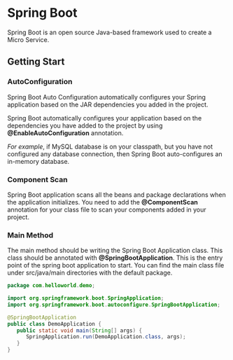 # Spring Boot #

Spring Boot is an open source Java-based framework used to create a Micro Service.

## Getting Start ##

### AutoConfiguration ###

Spring Boot Auto Configuration automatically configures your Spring application based on the JAR dependencies you added in the project.

Spring Boot automatically configures your application based on the dependencies you have added to the project by using **@EnableAutoConfiguration** annotation.

*For example*, if MySQL database is on your classpath, but you have not configured any database connection, then Spring Boot auto-configures an in-memory database.

### Component Scan ###

Spring Boot application scans all the beans and package declarations when the application initializes. You need to add the **@ComponentScan** annotation for your class file to scan your components added in your project.

### Main Method ###

The main method should be writing the Spring Boot Application class. This class should be annotated with **@SpringBootApplication**. This is the entry point of the spring boot application to start. You can find the main class file under src/java/main directories with the default package.

```java
package com.helloworld.demo;

import org.springframework.boot.SpringApplication;
import org.springframework.boot.autoconfigure.SpringBootApplication;

@SpringBootApplication
public class DemoApplication {
   public static void main(String[] args) {
      SpringApplication.run(DemoApplication.class, args);
   }
}
```
